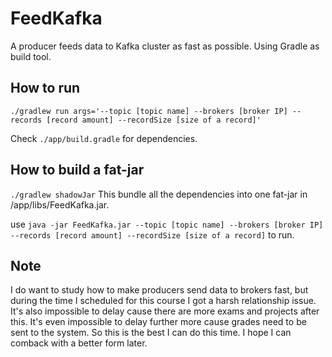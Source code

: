 # FeedKafka

A producer feeds data to Kafka cluster as fast as possible. Using Gradle as build tool.

## How to run

`./gradlew run args='--topic [topic name] --brokers [broker IP] --records [record amount] --recordSize [size of a record]'`

Check `./app/build.gradle` for dependencies.

## How to build a fat-jar

`./gradlew shadowJar`
This bundle all the dependencies into one fat-jar in /app/libs/FeedKafka.jar. 

use `java -jar FeedKafka.jar --topic [topic name] --brokers [broker IP] --records [record amount] --recordSize [size of a record]` to run.

## Note
I do want to study how to make producers send data to brokers fast, but during the time I scheduled for this course I got a harsh relationship issue. It's also impossible to delay cause there are more exams and projects after this. It's even impossible to delay further more cause grades need to be sent to the system. So this is the best I can do this time. I hope I can comback with a better form later.
